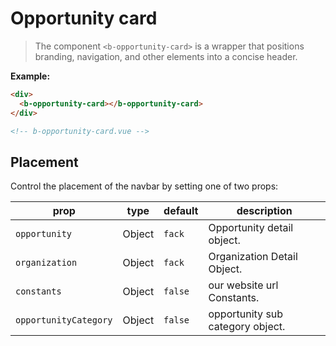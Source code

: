 # Opportunity card

> The component `<b-opportunity-card>` is a wrapper that positions branding, navigation, and other elements
> into a concise header.
>
**Example:**

```html
<div>
  <b-opportunity-card></b-opportunity-card>
</div>

<!-- b-opportunity-card.vue -->
```
## Placement

Control the placement of the navbar by setting one of two props:

| prop     | type    | default | description                                                                                                                              |
| -------- | ------- | ------- | ---------------------------------------------------------------------------------------------------------------------------------------- |
| `opportunity`  | Object  | `fack`  | Opportunity detail object. |
| `organization` | Object | `fack` | Organization Detail Object. |
| `constants` | Object | `false` | our website url Constants. |
| `opportunityCategory` | Object | `false` | opportunity sub category object. |

